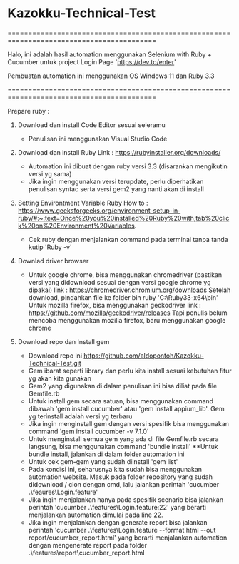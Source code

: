 ﻿# Kazokku-Technical-Test
==========================================================================================

Halo, ini adalah hasil automation menggunakan Selenium with Ruby + Cucumber untuk project Login Page 'https://dev.to/enter'

Pembuatan automation ini menggunakan OS Windows 11 dan Ruby 3.3

==========================================================================================

Prepare ruby :

1. Download dan install Code Editor sesuai seleramu
   - Penulisan ini menggunakan Visual Studio Code

2. Download dan install Ruby
   Link : https://rubyinstaller.org/downloads/
   - Automation ini dibuat dengan ruby versi 3.3 (disarankan mengikutin versi yg sama)
   - Jika ingin menggunakan versi terupdate, perlu diperhatikan penulisan syntac serta versi gem2 yang nanti akan di install

3. Setting Environtment Variable Ruby
   How to : https://www.geeksforgeeks.org/environment-setup-in-ruby/#:~:text=Once%20you%20installed%20Ruby%20with,tab%20click%20on%20Environment%20Variables.
   - Cek ruby dengan menjalankan command pada terminal tanpa tanda kutip
     'Ruby -v'

4. Downlad driver browser
   - Untuk google chrome, bisa menggunakan chromedriver (pastikan versi yang didownload sesuai dengan versi google chrome yg dipakai)
   link : https://chromedriver.chromium.org/downloads
    Setelah download, pindahkan file ke folder bin ruby
      'C:\Ruby33-x64\bin'
    Untuk mozilla firefox, bisa menggunakan geckodriver
   link : https://github.com/mozilla/geckodriver/releases
    Tapi penulis belum mencoba menggunakan mozilla firefox, baru menggunakan google chrome

5. Download repo dan Install gem
   - Download repo ini https://github.com/aldopontoh/Kazokku-Technical-Test.git
   - Gem ibarat seperti library dan perlu kita install sesuai kebutuhan fitur yg akan kita gunakan
   - Gem2 yang digunakan di dalam penulisan ini bisa diliat pada file Gemfile.rb
   - Untuk install gem secara satuan, bisa menggunakan command dibawah
      'gem install cucumber' atau 'gem install appium_lib'. Gem yg terinstall adalah versi yg terbaru
   - Jika ingin menginstall gem dengan versi spesifik bisa menggunakan command
      'gem install cucumber -v 7.1.0'
   - Untuk menginstall semua gem yang ada di file Gemfile.rb secara langsung, bisa menggunakan command
      'bundle install'
      **Untuk bundle install, jalankan di dalam folder automation ini
   - Untuk cek gem-gem yang sudah diinstall
      'gem list'
   - Pada kondisi ini, seharusnya kita sudah bisa menggunakan automation website. Masuk pada folder repository yang sudah didownload / clon dengan cmd, lalu
      jalankan perintah 'cucumber .\feaures\Login.feature'
   - Jika ingin menjalankan hanya pada spesifik scenario bisa jalankan perintah 'cucumber .\features\Login.feature:22' yang berarti menjalankan automation dimulai pada line 22.
   - Jika ingin menjalankan dengan generate report bisa jalankan perintah 'cucumber .\features\Login.feature --format html --out report/cucumber_report.html' yang berarti menjalankan 
      automation dengan mengenerate report pada folder .\features\report\cucumber_report.html


